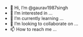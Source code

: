 - 👋 Hi, I’m @gaurav1987singh
- 👀 I’m interested in ...
- 🌱 I’m currently learning ...
- 💞️ I’m looking to collaborate on ...
- 📫 How to reach me ...

<!---
gaurav1987singh/gaurav1987singh is a ✨ special ✨ repository because its `README.md` (this file) appears on your GitHub profile.
You can click the Preview link to take a look at your changes.
--->
